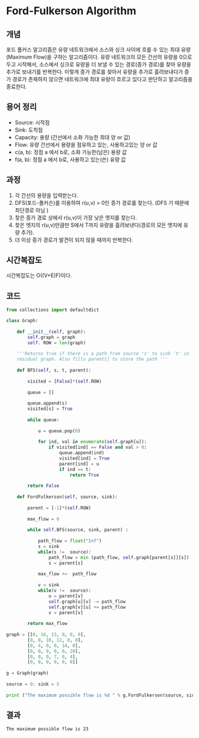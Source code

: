 Ford-Fulkerson Algorithm
==========================

개념 
---
포드 풀커스 알고리즘은 유량 네트워크에서 소스와 싱크 사이에 흐를 수 있는 최대 유량(Maximum Flow)을 구하는 알고리즘이다. 유량 네트워크의 모든 간선의 유량을 0으로 두고 시작해서, 소스에서 싱크로 유량을 더 보낼 수 있는 경로(증가 경로)를 찾아 유량을 추가로 보내기를 반복한다. 이렇게 증가 경로를 찾아서 유량을 추가로 흘려보내다가 증가 경로가 존재하지 않으면 네트워크에 최대 유량이 흐르고 있다고 판단하고 알고리즘을 종료한다. 

용어 정리
-------
* Source: 시작점
* Sink: 도착점
* Capacity: 용량 (간선에서 소화 가능한 최대 양 or 값)
* Flow: 유량 간선에서 용량을 점유하고 있는, 사용하고있는 양 or 값
* c(a, b): 정점 a 에서 b로, 소화 가능한(남은) 용량 값
* f(a, b): 정점 a 에서 b로, 사용하고 있는(쓴) 유량 값 

과정
---
1. 각 간선의 용량을 입력받는다.
2. DFS(포드-풀커슨)를 이용하여 r(u,v) > 0인 증가 경로를 찾는다. (DFS 기 때문에 최단경로 아님 )
3. 찾은 증가 경로 상에서 r(u,v)이 가장 낮은 엣지를 찾는다.
4. 찾은 엣지의 r(u,v)만큼만 S에서 T까지 유량을 흘려보낸다(경로의 모든 엣지에 유량 추가).
5. 더 이상 증가 경로가 발견이 되지 않을 때까지 반복한다.

시간복잡도
-------
시간복잡도는 O((V+E)F)이다.

코드
-------------
```python
from collections import defaultdict

class Graph:
 
    def __init__(self, graph):
        self.graph = graph 
        self. ROW = len(graph)
      
    '''Returns true if there is a path from source 's' to sink 't' in
    residual graph. Also fills parent[] to store the path '''
 
    def BFS(self, s, t, parent):
 
        visited = [False]*(self.ROW)
 
        queue = []
 
        queue.append(s)
        visited[s] = True
 
        while queue:
 
            u = queue.pop(0)
 
            for ind, val in enumerate(self.graph[u]):
                if visited[ind] == False and val > 0:
                    queue.append(ind)
                    visited[ind] = True
                    parent[ind] = u
                    if ind == t:
                        return True
 
        return False
     
    def FordFulkerson(self, source, sink):
 
        parent = [-1]*(self.ROW)
 
        max_flow = 0 
 
        while self.BFS(source, sink, parent) :
 
            path_flow = float("Inf")
            s = sink
            while(s !=  source):
                path_flow = min (path_flow, self.graph[parent[s]][s])
                s = parent[s]
 
            max_flow +=  path_flow
 
            v = sink
            while(v !=  source):
                u = parent[v]
                self.graph[u][v] -= path_flow
                self.graph[v][u] += path_flow
                v = parent[v]
 
        return max_flow
 
graph = [[0, 16, 13, 0, 0, 0],
        [0, 0, 10, 12, 0, 0],
        [0, 4, 0, 0, 14, 0],
        [0, 0, 9, 0, 0, 20],
        [0, 0, 0, 7, 0, 4],
        [0, 0, 0, 0, 0, 0]]
 
g = Graph(graph)
 
source = 0; sink = 5
  
print ("The maximum possible flow is %d " % g.FordFulkerson(source, sink))
```
결과
---
```
The maximum possible flow is 23
```


